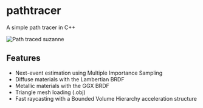 # pathtracer
A simple path tracer in C++

![Path traced suzanne](https://i.imgur.com/zU0IdyS.png)
## Features

- Next-event estimation using Multiple Importance Sampling
- Diffuse materials with the Lambertian BRDF
- Metallic materials with the GGX BRDF
- Triangle mesh loading (.obj)
- Fast raycasting with a Bounded Volume Hierarchy acceleration structure

